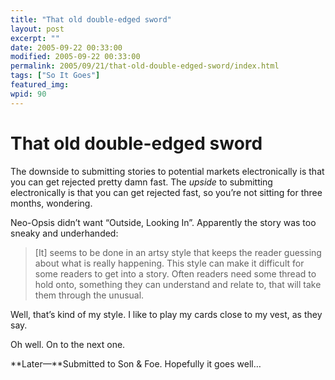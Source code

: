 ```yaml
---
title: "That old double-edged sword"
layout: post
excerpt: ""
date: 2005-09-22 00:33:00
modified: 2005-09-22 00:33:00
permalink: 2005/09/21/that-old-double-edged-sword/index.html
tags: ["So It Goes"]
featured_img: 
wpid: 90
---
```


# That old double-edged sword

The downside to submitting stories to potential markets electronically is that you can get rejected pretty damn fast. The *upside* to submitting electronically is that you can get rejected fast, so you’re not sitting for three months, wondering.

Neo-Opsis didn’t want “Outside, Looking In”. Apparently the story was too sneaky and underhanded:

> \[It\] seems to be done in an artsy style that keeps the reader guessing about what is really happening. This style can make it difficult for some readers to get into a story. Often readers need some thread to hold onto, something they can understand and relate to, that will take them through the unusual.

Well, that’s kind of my style. I like to play my cards close to my vest, as they say.

Oh well. On to the next one.

**Later—**Submitted to Son &amp; Foe. Hopefully it goes well…